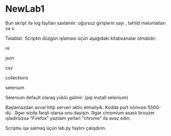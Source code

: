 # NewLab1
Bun skript ilə log faylları saxlanılır: uğursuz girişlərin sayı , təhtid məlumatları və s. 

Tələblər:
Scriptin düzgün işləməsi üçün aşağıdakı kitabxanalar olmalıdır:

re

json

csv

collections

selenium

Selenium default olaraq yüklü gəlmir:
(pip install selenium)

Başlamazdan əvvəl http serveri aktiv etməliyik. Kodda port nömrəsi 5500-dü . Əgər sizdə fərqli olarsa onu dəyişin.
Əgər chromium əsaslı brouzer işlədirsizsə "Firefox" yazılam yerləri "chrome" ilə əvəz edin.

Scriptiu işə salmaq  üçün lab.py faylını çalışdırın.
